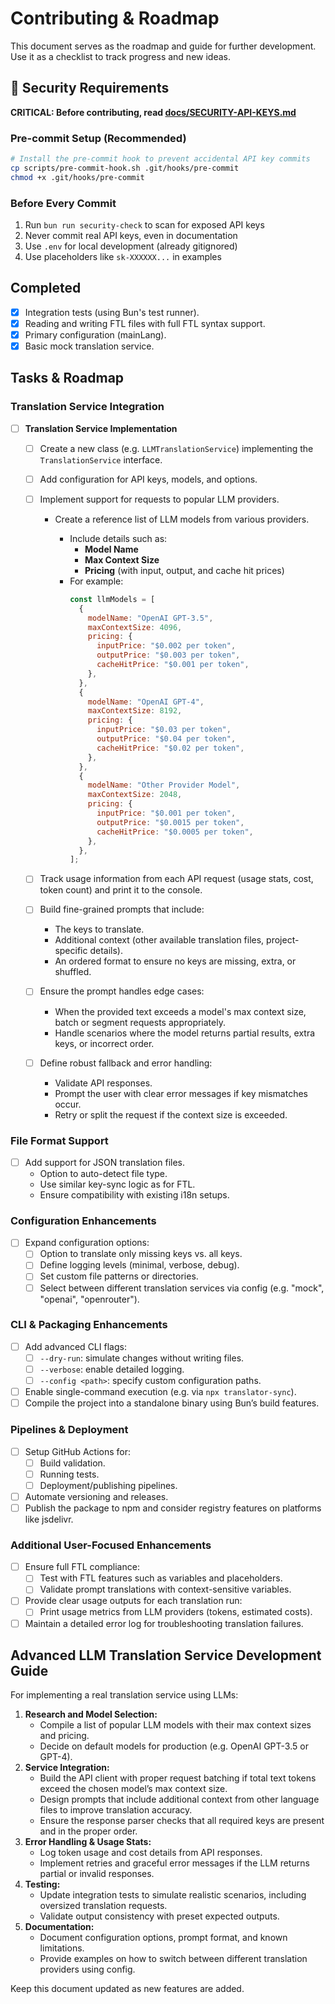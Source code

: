 # Contributing & Roadmap

This document serves as the roadmap and guide for further development. Use it as a checklist to track progress and new ideas.

## 🔐 Security Requirements

**CRITICAL: Before contributing, read [docs/SECURITY-API-KEYS.md](docs/SECURITY-API-KEYS.md)**

### Pre-commit Setup (Recommended)
```bash
# Install the pre-commit hook to prevent accidental API key commits
cp scripts/pre-commit-hook.sh .git/hooks/pre-commit
chmod +x .git/hooks/pre-commit
```

### Before Every Commit
1. Run `bun run security-check` to scan for exposed API keys
2. Never commit real API keys, even in documentation
3. Use `.env` for local development (already gitignored)
4. Use placeholders like `sk-XXXXXX...` in examples

## Completed

- [x] Integration tests (using Bun's test runner).
- [x] Reading and writing FTL files with full FTL syntax support.
- [x] Primary configuration (mainLang).
- [x] Basic mock translation service.

## Tasks & Roadmap

### Translation Service Integration

- [ ] **Translation Service Implementation**

  - [ ] Create a new class (e.g. `LLMTranslationService`) implementing the `TranslationService` interface.
  - [ ] Add configuration for API keys, models, and options.
  - [ ] Implement support for requests to popular LLM providers.

    - Create a reference list of LLM models from various providers.

      - Include details such as:
        - **Model Name**
        - **Max Context Size**
        - **Pricing** (with input, output, and cache hit prices)
      - For example:
        ```js
        const llmModels = [
          {
            modelName: "OpenAI GPT-3.5",
            maxContextSize: 4096,
            pricing: {
              inputPrice: "$0.002 per token",
              outputPrice: "$0.003 per token",
              cacheHitPrice: "$0.001 per token",
            },
          },
          {
            modelName: "OpenAI GPT-4",
            maxContextSize: 8192,
            pricing: {
              inputPrice: "$0.03 per token",
              outputPrice: "$0.04 per token",
              cacheHitPrice: "$0.02 per token",
            },
          },
          {
            modelName: "Other Provider Model",
            maxContextSize: 2048,
            pricing: {
              inputPrice: "$0.001 per token",
              outputPrice: "$0.0015 per token",
              cacheHitPrice: "$0.0005 per token",
            },
          },
        ];
        ```

  - [ ] Track usage information from each API request (usage stats, cost, token count) and print it to the console.
  - [ ] Build fine-grained prompts that include:
    - The keys to translate.
    - Additional context (other available translation files, project-specific details).
    - An ordered format to ensure no keys are missing, extra, or shuffled.
  - [ ] Ensure the prompt handles edge cases:
    - When the provided text exceeds a model's max context size, batch or segment requests appropriately.
    - Handle scenarios where the model returns partial results, extra keys, or incorrect order.
  - [ ] Define robust fallback and error handling:
    - Validate API responses.
    - Prompt the user with clear error messages if key mismatches occur.
    - Retry or split the request if the context size is exceeded.

### File Format Support

- [ ] Add support for JSON translation files.
  - Option to auto-detect file type.
  - Use similar key-sync logic as for FTL.
  - Ensure compatibility with existing i18n setups.

### Configuration Enhancements

- [ ] Expand configuration options:
  - [ ] Option to translate only missing keys vs. all keys.
  - [ ] Define logging levels (minimal, verbose, debug).
  - [ ] Set custom file patterns or directories.
  - [ ] Select between different translation services via config (e.g. "mock", "openai", "openrouter").

### CLI & Packaging Enhancements

- [ ] Add advanced CLI flags:
  - [ ] `--dry-run`: simulate changes without writing files.
  - [ ] `--verbose`: enable detailed logging.
  - [ ] `--config <path>`: specify custom configuration paths.
- [ ] Enable single-command execution (e.g. via `npx translator-sync`).
- [ ] Compile the project into a standalone binary using Bun’s build features.

### Pipelines & Deployment

- [ ] Setup GitHub Actions for:
  - [ ] Build validation.
  - [ ] Running tests.
  - [ ] Deployment/publishing pipelines.
- [ ] Automate versioning and releases.
- [ ] Publish the package to npm and consider registry features on platforms like jsdelivr.

### Additional User-Focused Enhancements

- [ ] Ensure full FTL compliance:
  - [ ] Test with FTL features such as variables and placeholders.
  - [ ] Validate prompt translations with context-sensitive variables.
- [ ] Provide clear usage outputs for each translation run:
  - [ ] Print usage metrics from LLM providers (tokens, estimated costs).
- [ ] Maintain a detailed error log for troubleshooting translation failures.

## Advanced LLM Translation Service Development Guide

For implementing a real translation service using LLMs:

1. **Research and Model Selection:**
   - Compile a list of popular LLM models with their max context sizes and pricing.
   - Decide on default models for production (e.g. OpenAI GPT-3.5 or GPT-4).
2. **Service Integration:**
   - Build the API client with proper request batching if total text tokens exceed the chosen model’s max context size.
   - Design prompts that include additional context from other language files to improve translation accuracy.
   - Ensure the response parser checks that all required keys are present and in the proper order.
3. **Error Handling & Usage Stats:**
   - Log token usage and cost details from API responses.
   - Implement retries and graceful error messages if the LLM returns partial or invalid responses.
4. **Testing:**
   - Update integration tests to simulate realistic scenarios, including oversized translation requests.
   - Validate output consistency with preset expected outputs.
5. **Documentation:**
   - Document configuration options, prompt format, and known limitations.
   - Provide examples on how to switch between different translation providers using config.

Keep this document updated as new features are added.
